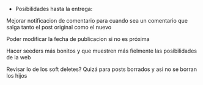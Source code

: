 - Posibilidades hasta la entrega:

Mejorar notificacion de comentario para cuando sea un comentario que salga tanto el post original como el nuevo

Poder modificar la fecha de publicacion si no es próxima

Hacer seeders más bonitos y que muestren más fielmente las posibilidades de la web

Revisar lo de los soft deletes? Quizá para posts borrados y asi no se borran los hijos
